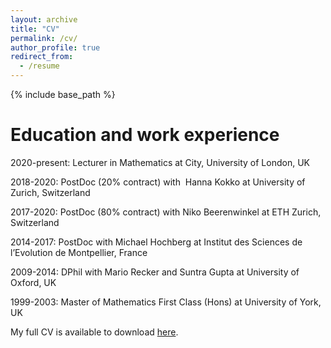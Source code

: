 ```yaml
---
layout: archive
title: "CV"
permalink: /cv/
author_profile: true
redirect_from:
  - /resume
---
```


{% include base_path %}

Education and work experience
======
2020-present: Lecturer in Mathematics at City, University of London, UK

2018-2020: PostDoc (20% contract) with  Hanna Kokko at University of Zurich, Switzerland

2017-2020: PostDoc (80% contract) with Niko Beerenwinkel at ETH Zurich, Switzerland

2014-2017: PostDoc with Michael Hochberg at Institut des Sciences de l’Evolution de Montpellier, France

2009-2014: DPhil with Mario Recker and Suntra Gupta at University of Oxford, UK

1999-2003: Master of Mathematics First Class (Hons) at University of York, UK

My full CV is available to download [here](/../../files/CV-RobNoble.pdf).
